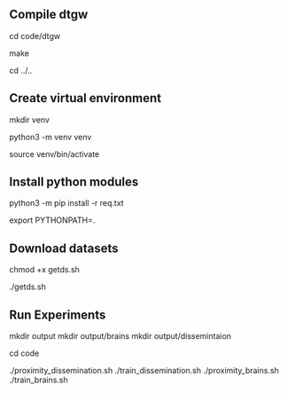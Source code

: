 ## Compile dtgw

cd code/dtgw

make

cd ../..


## Create virtual environment

mkdir venv

python3 -m venv venv

source venv/bin/activate


## Install python modules

python3 -m pip install -r req.txt

export PYTHONPATH=.


## Download datasets

chmod +x getds.sh

./getds.sh



## Run Experiments

mkdir output
mkdir output/brains
mkdir output/dissemintaion

cd code

./proximity_dissemination.sh
./train_dissemination.sh
./proximity_brains.sh
./train_brains.sh

